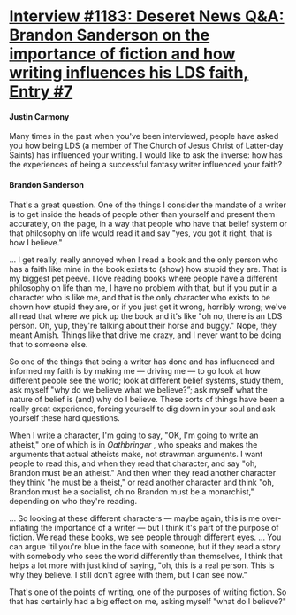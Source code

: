 # [Interview #1183: Deseret News Q&A: Brandon Sanderson on the importance of fiction and how writing influences his LDS faith, Entry #7](https://www.theoryland.com/intvmain.php?i=1183#7)

#### Justin Carmony

Many times in the past when you've been interviewed, people have asked you how being LDS (a member of The Church of Jesus Christ of Latter-day Saints) has influenced your writing. I would like to ask the inverse: how has the experiences of being a successful fantasy writer influenced your faith?

#### Brandon Sanderson

That's a great question. One of the things I consider the mandate of a writer is to get inside the heads of people other than yourself and present them accurately, on the page, in a way that people who have that belief system or that philosophy on life would read it and say "yes, you got it right, that is how I believe."

… I get really, really annoyed when I read a book and the only person who has a faith like mine in the book exists to (show) how stupid they are. That is my biggest pet peeve. I love reading books where people have a different philosophy on life than me, I have no problem with that, but if you put in a character who is like me, and that is the only character who exists to be shown how stupid they are, or if you just get it wrong, horribly wrong; we've all read that where we pick up the book and it's like "oh no, there is an LDS person. Oh, yup, they're talking about their horse and buggy." Nope, they meant Amish. Things like that drive me crazy, and I never want to be doing that to someone else.

So one of the things that being a writer has done and has influenced and informed my faith is by making me — driving me — to go look at how different people see the world; look at different belief systems, study them, ask myself "why do we believe what we believe?”; ask myself what the nature of belief is (and) why do I believe. These sorts of things have been a really great experience, forcing yourself to dig down in your soul and ask yourself these hard questions.

When I write a character, I'm going to say, "OK, I'm going to write an atheist," one of which is in
*Oathbringer*
, who speaks and makes the arguments that actual atheists make, not strawman arguments. I want people to read this, and when they read that character, and say "oh, Brandon must be an atheist." And then when they read another character they think "he must be a theist," or read another character and think "oh, Brandon must be a socialist, oh no Brandon must be a monarchist," depending on who they're reading.

… So looking at these different characters — maybe again, this is me over-inflating the importance of a writer — but I think it's part of the purpose of fiction. We read these books, we see people through different eyes. … You can argue 'til you're blue in the face with someone, but if they read a story with somebody who sees the world differently than themselves, I think that helps a lot more with just kind of saying, "oh, this is a real person. This is why they believe. I still don't agree with them, but I can see now."

That's one of the points of writing, one of the purposes of writing fiction. So that has certainly had a big effect on me, asking myself "what do I believe?"

